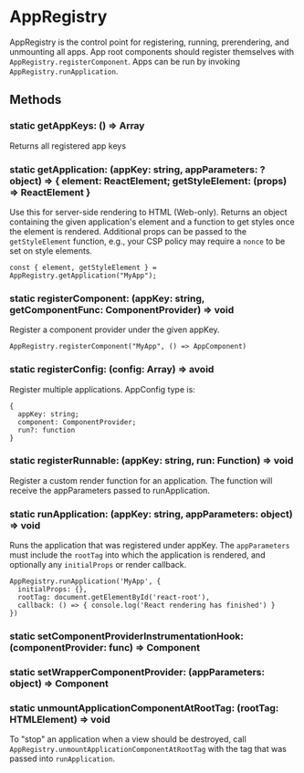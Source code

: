 # AppRegistry

AppRegistry is the control point for registering, running, prerendering, and unmounting all apps. App root components should register themselves with `AppRegistry.registerComponent`. Apps can be run by invoking `AppRegistry.runApplication`.

## Methods

### static getAppKeys: () => Array<string>

Returns all registered app keys

### static getApplication: (appKey: string, appParameters: ?object) => { element: ReactElement; getStyleElement: (props) => ReactElement }

Use this for server-side rendering to HTML (Web-only). Returns an object containing the given application's element and a function to get styles once the element is rendered. Additional props can be passed to the `getStyleElement` function, e.g., your CSP policy may require a `nonce` to be set on style elements.

```
const { element, getStyleElement } = AppRegistry.getApplication("MyApp");
```

### static registerComponent: (appKey: string, getComponentFunc: ComponentProvider) => void

Register a component provider under the given appKey.

```
AppRegistry.registerComponent("MyApp", () => AppComponent)
```

### static registerConfig: (config: Array<AppConfig>) => avoid

Register multiple applications. AppConfig type is:

```
{
  appKey: string;
  component: ComponentProvider;
  run?: function
}
```

### static registerRunnable: (appKey: string, run: Function) => void

Register a custom render function for an application. The function will receive
the appParameters passed to runApplication.

### static runApplication: (appKey: string, appParameters: object) => void

Runs the application that was registered under appKey. The `appParameters` must
include the `rootTag` into which the application is rendered, and optionally any
`initialProps` or render callback.

```
AppRegistry.runApplication('MyApp', {
  initialProps: {},
  rootTag: document.getElementById('react-root'),
  callback: () => { console.log('React rendering has finished') }
})
```

### static setComponentProviderInstrumentationHook: (componentProvider: func) => Component

### static setWrapperComponentProvider: (appParameters: object) => Component

### static unmountApplicationComponentAtRootTag: (rootTag: HTMLElement) => void

To "stop" an application when a view should be destroyed, call
`AppRegistry.unmountApplicationComponentAtRootTag` with the tag that was passed
into `runApplication`.
